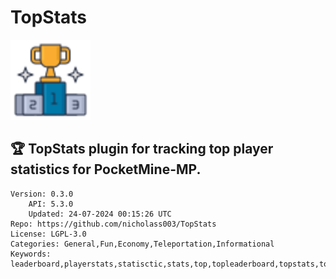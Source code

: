 # TopStats
<img src="https://raw.githubusercontent.com/nicholass003/TopStats/e7f59a1a91a0b1ff3963a92b74710a58bd656339/assets/icon.png" width="128" height="128" />

## 🏆 TopStats plugin for tracking top player statistics for PocketMine-MP.
```properties
Version: 0.3.0
    API: 5.3.0
    Updated: 24-07-2024 00:15:26 UTC
Repo: https://github.com/nicholass003/TopStats
License: LGPL-3.0
Categories: General,Fun,Economy,Teleportation,Informational
Keywords: leaderboard,playerstats,statisctic,stats,top,topleaderboard,topstats,topstat,topkill,topmoney,topplayer
```